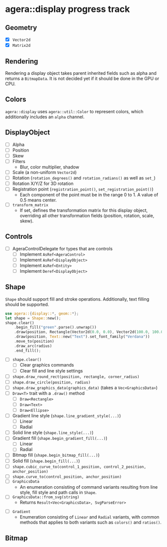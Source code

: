 # agera::display progress track

## Geometry

* [x] `Vector2d`
* [x] `Matrix2d`

## Rendering

Rendering a display object takes parent inherited fields such as alpha and returns a `BitmapData`. It is not decided yet if it should be done in the GPU or CPU.

## Colors

`agera::display` uses `agera::util::Color` to represent colors, which additionally includes an `alpha` channel.

## DisplayObject

* [ ] Alpha
* [ ] Position
* [ ] Skew
* [ ] Filters
  - Blur, color multiplier, shadow
* [ ] Scale (a non-uniform `Vector2d`)
* [ ] Rotation (`rotation_degrees()` and `rotation_radians()` as well as `set_`)
* [ ] Rotation X/Y/Z for 3D rotation
* [ ] Registration point (`registration_point()`, `set_registration_point()`)
  - Each component of the point must be in the range 0 to 1. A value of 0.5 means center.
* [ ] `transform_matrix`
  - If set, defines the transformation matrix for this display object, overriding all other transformation fields (position, rotation, scale, skew).

## Controls

* [ ] AgeraControlDelegate for types that are controls
  - [ ] Implement `AsRef<AgeraControl>`
  - [ ] Implement `AsRef<DisplayObject>`
  - [ ] Implement `AsRef<Entity>`
  - [ ] Implement `Deref<DisplayObject>`

## Shape

`Shape` should support fill and stroke operations. Additionally, text filling should be supported.

```rust
use agera::{display::*, geom::*};
let shape = Shape::new();
shape.clear()
    .begin_fill("green".parse().unwrap())
    .draw(position, Rectangle(Vector2d(0.0, 0.0), Vector2d(100.0, 100.0)))
    .draw(position, Text::new("Text").set_font_family("Verdana"))
    .move_to(position)
    .draw_arc(radius)
    .end_fill();
```

* [ ] `shape.clear()`
  - [ ] Clear graphics commands
  - [ ] Clear fill and line style settings
* [ ] `shape.draw_round_rect(position, rectangle, corner_radius)`
* [ ] `shape.draw_circle(position, radius)`
* [ ] `shape.draw_graphics_data(graphics_data)` (takes a `Vec<GraphicsData>`)
* [ ] `Draw<T>` trait with a `.draw()` method
  - [ ] `Draw<Rectangle>`
  - [ ] `Draw<Text>`
  - [ ] `Draw<Ellipse>`
* [ ] Gradient line style (`shape.line_gradient_style(...)`)
  - [ ] Linear
  - [ ] Radial
* [ ] Solid line style (`shape.line_style(...)`)
* [ ] Gradient fill (`shape.begin_gradient_fill(...)`)
  - [ ] Linear
  - [ ] Radial
* [ ] Bitmap fill (`shape.begin_bitmap_fill(...)`)
* [ ] Solid fill (`shape.begin_fill(...)`)
* [ ] `shape.cubic_curve_to(control_1_position, control_2_position, anchor_position)`
* [ ] `shape.curve_to(control_position, anchor_position)`
* [ ] `GraphicsData`
  - An enumeration consisting of command variants resulting from line style, fill style and path calls in `Shape`.
* [ ] `GraphicsData::from_svg(string)`
  - Returns `Result<Vec<GraphicsData>, SvgParseError>`
- [ ] `Gradient`
  - Enumeration consisting of `Linear` and `Radial` variants, with common methods that applies to both variants such as `colors()` and `ratios()`.

## Bitmap

